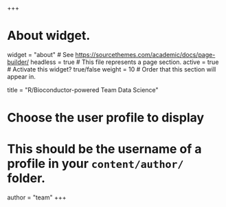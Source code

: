 +++
# About widget.
widget = "about"  # See https://sourcethemes.com/academic/docs/page-builder/
headless = true  # This file represents a page section.
active = true  # Activate this widget? true/false
weight = 10  # Order that this section will appear in.

title = "R/Bioconductor-powered Team Data Science"

# Choose the user profile to display
# This should be the username of a profile in your `content/author/` folder.
author = "team"
+++

